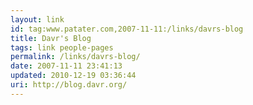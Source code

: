 ```yaml
---
layout: link
id: tag:www.patater.com,2007-11-11:/links/davrs-blog
title: Davr's Blog
tags: link people-pages
permalink: /links/davrs-blog/
date: 2007-11-11 23:41:13
updated: 2010-12-19 03:36:44
uri: http://blog.davr.org/
---
```

